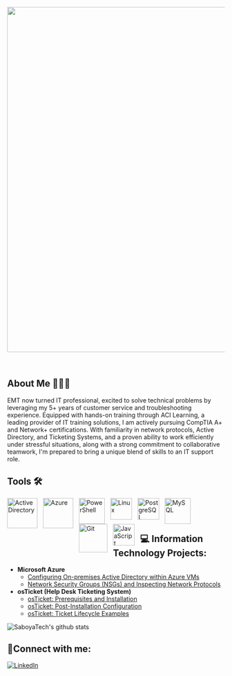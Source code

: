 <p align="center">
  <img width="800" src="https://media.licdn.com/dms/image/D4E16AQHGBSQhuTWI1A/profile-displaybackgroundimage-shrink_350_1400/0/1691475080605?e=1697068800&v=beta&t=ADMuWV-3pKMrhrHBH4u47Sn1_bd0lKV8LujbSvAZqX4"/>
</p>

<br />

## About Me 👨🏻‍💻

EMT now turned IT professional, excited to solve technical problems by leveraging my 5+ years of customer service and troubleshooting experience. Equipped with hands-on training through ACI Learning, a leading provider of IT training solutions, I am actively pursuing CompTIA A+ and Network+ certifications. With familiarity in network protocols, Active Directory, and Ticketing Systems, and a proven ability to work efficiently under stressful situations, along with a strong commitment to collaborative teamwork, I'm prepared to bring a unique blend of skills to an IT support role.

## Tools 🛠

<img align="left" alt="Active Directory" width="70px" src="https://www.secsign.com/wp-content/uploads/2018/02/active-directory-logo-300x300.png" style="padding-right:10px;" /><img align="left" alt="Azure" width="70px" src="https://cdn.jsdelivr.net/gh/devicons/devicon/icons/azure/azure-original-wordmark.svg" style="padding-right:10px;" /><img align="left" alt="PowerShell" width="60px" src="https://raw.githubusercontent.com/gist/Xainey/d5bde7d01dcbac51ac951810e94313aa/raw/6c858c46726541b48ddaaebab29c41c07a196394/PowerShell.svg" style="padding-right:10px;" /><img align="left" alt="Linux" width="50px" src="https://cdn.jsdelivr.net/gh/devicons/devicon/icons/linux/linux-original.svg" style="padding-right:10px;" /><img align="left" alt="PostgreSQL" width="50px" src="https://cdn.jsdelivr.net/gh/devicons/devicon/icons/postgresql/postgresql-original-wordmark.svg" style="padding-right:10px;" /><img align="left" alt="MySQL" width="60px" src="https://cdn.jsdelivr.net/gh/devicons/devicon/icons/mysql/mysql-original.svg" style="padding-right:10px;" /><img align="left" alt="Git" width="66px" src="https://cdn.jsdelivr.net/gh/devicons/devicon/icons/git/git-original-wordmark.svg" style="padding-right:10px;" /><img align="left" alt="JavaScript" width="50px" src="https://cdn.jsdelivr.net/gh/devicons/devicon/icons/javascript/javascript-original.svg" style="padding-right:10px;" />
<br />
<br />
<br />

## 💻 Information Technology Projects:

- <b>Microsoft Azure</b>
  - [Configuring On-premises Active Directory within Azure VMs](https://github.com/SaboyaTech/azure-active-directory-config)
  - [Network Security Groups (NSGs) and Inspecting Network Protocols](https://github.com/SaboyaTech/azure-network-protocols)  
- <b>osTicket (Help Desk Ticketing System)</b>
  - [osTicket: Prerequisites and Installation](https://github.com/SaboyaTech/azure-osTicket-prereqs)
  - [osTicket: Post-Installation Configuration](https://github.com/SaboyaTech/azure-osTicket-post-install-config)
  - [osTicket: Ticket Lifecycle Examples](https://github.com/SaboyaTech/azure-osTicket-ticket-lifecycle)

![SaboyaTech's github stats](https://github-readme-stats.vercel.app/api?username=SaboyaTech&show_icons=true&theme=tokyonight&include_all_commits=true&count_private=true&)

<h2>🤳Connect with me:</h2>

[![LinkedIn](https://img.shields.io/badge/LinkedIn-Profile-blue?style=flat&logo=linkedin&logoColor=white&link=https://www.linkedin.com/in/joseluissaboya/)][linkedin]

[linkedin]: https://www.linkedin.com/in/joseluissaboya 

<!-- [![linkedin](https://img.shields.io/badge/linkedin-0A66C2?style=for-the-badge&logo=linkedin&logoColor=white)](https://www.linkedin.com/in/joseluissaboya/) [![gmail](https://img.shields.io/badge/gmail-C0392B?style=for-the-badge&logo=gmail&logoColor=white)](mailto:saboyatech@gmail.com) -->

<!--
## 👨🏽‍💻 Software Projects:

- <b>Static S3 Website Deployment via Terrafrom</b>
  - [Cloud Resume Challenge](https://github.com/SaboyaTech/cloudresumechallenge)
- <b>Microservices, Containers, and Serverless Deployment</b>
  - [Deploying Containerized Flask and React Microservices On EC2](https://github.com/SaboyaTech/flask-react-aws-ec2)
- <b>Solo Project Final Exam For Rutgers Coding Bootcamp</b>
  - [Instructor Portal App](https://github.com/SaboyaTech/instructorportal-python)
-->

<br />
<!-- ## Wakatime (Just started using it...)
<img src="https://wakatime.com/share/@2f8ec086-c012-41fa-98f0-798977c81386/b5b868da-76aa-4572-adf4-599d2119f84a.png" alt="Wakatime Graph" width="50%"/>
-->
